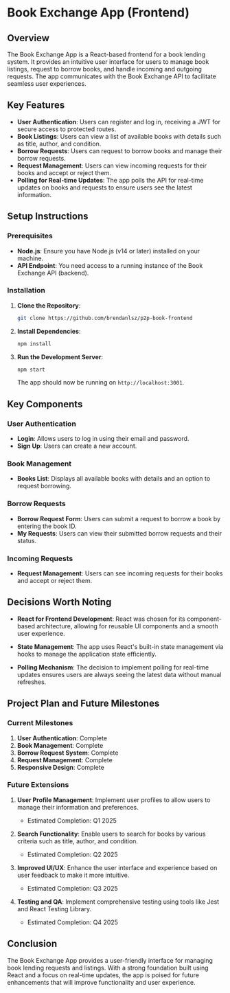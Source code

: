 # Book Exchange App (Frontend)

## Overview

The Book Exchange App is a React-based frontend for a book lending system. It provides an intuitive user interface for users to manage book listings, request to borrow books, and handle incoming and outgoing requests. The app communicates with the Book Exchange API to facilitate seamless user experiences.

## Key Features

- **User Authentication**: Users can register and log in, receiving a JWT for secure access to protected routes.
- **Book Listings**: Users can view a list of available books with details such as title, author, and condition.
- **Borrow Requests**: Users can request to borrow books and manage their borrow requests.
- **Request Management**: Users can view incoming requests for their books and accept or reject them.
- **Polling for Real-time Updates**: The app polls the API for real-time updates on books and requests to ensure users see the latest information.

## Setup Instructions

### Prerequisites

- **Node.js**: Ensure you have Node.js (v14 or later) installed on your machine.
- **API Endpoint**: You need access to a running instance of the Book Exchange API (backend).

### Installation

1. **Clone the Repository**:
   ```bash
   git clone https://github.com/brendanlsz/p2p-book-frontend
   ```

2. **Install Dependencies**:
   ```bash
   npm install
   ```

3. **Run the Development Server**:
   ```bash
   npm start
   ```

   The app should now be running on `http://localhost:3001`.

## Key Components

### User Authentication
- **Login**: Allows users to log in using their email and password.
- **Sign Up**: Users can create a new account.

### Book Management
- **Books List**: Displays all available books with details and an option to request borrowing.

### Borrow Requests
- **Borrow Request Form**: Users can submit a request to borrow a book by entering the book ID.
- **My Requests**: Users can view their submitted borrow requests and their status.

### Incoming Requests
- **Request Management**: Users can see incoming requests for their books and accept or reject them.

## Decisions Worth Noting

- **React for Frontend Development**: React was chosen for its component-based architecture, allowing for reusable UI components and a smooth user experience.

- **State Management**: The app uses React's built-in state management via hooks to manage the application state efficiently.

- **Polling Mechanism**: The decision to implement polling for real-time updates ensures users are always seeing the latest data without manual refreshes.

## Project Plan and Future Milestones

### Current Milestones

1. **User Authentication**: Complete
2. **Book Management**: Complete
3. **Borrow Request System**: Complete
4. **Request Management**: Complete
5. **Responsive Design**: Complete

### Future Extensions

1. **User Profile Management**: Implement user profiles to allow users to manage their information and preferences.
   - Estimated Completion: Q1 2025

2. **Search Functionality**: Enable users to search for books by various criteria such as title, author, and condition.
   - Estimated Completion: Q2 2025

3. **Improved UI/UX**: Enhance the user interface and experience based on user feedback to make it more intuitive.
   - Estimated Completion: Q3 2025

4. **Testing and QA**: Implement comprehensive testing using tools like Jest and React Testing Library.
   - Estimated Completion: Q4 2025

## Conclusion

The Book Exchange App provides a user-friendly interface for managing book lending requests and listings. With a strong foundation built using React and a focus on real-time updates, the app is poised for future enhancements that will improve functionality and user experience.
